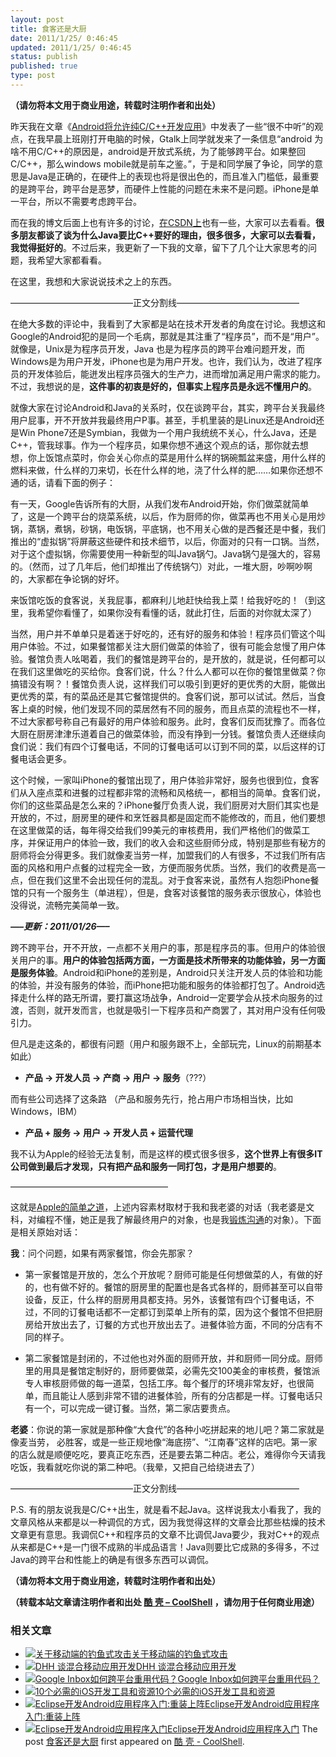 ```yaml
---
layout: post
title: 食客还是大厨
date: 2011/1/25/ 0:46:45
updated: 2011/1/25/ 0:46:45
status: publish
published: true
type: post
---
```


****（请勿将本文用于商业用途，转载时注明作者和出处）****


昨天我在文章《[Android将允许纯C/C++开发应用](https://coolshell.cn/articles/3549.html "Android将允许纯C/C++开发应用")》中发表了一些“很不中听”的观点，在我早晨上班刚打开电脑的时候，Gtalk上同学就发来了一条信息“android 为啥不用C/C++的原因是，android是开放式系统，为了能够跨平台。如果整回C/C++，那么windows mobile就是前车之鉴。”，于是和同学展了争论，同学的意思是Java是正确的，在硬件上的表现也将是很出色的，而且准入门槛低，最重要的是跨平台，跨平台是恶梦，而硬件上性能的问题在未来不是问题。iPhone是单一平台，所以不需要考虑跨平台。


而在我的博文后面上也有许多的讨论，[在CSDN上](http://sd.csdn.net/a/20110124/290717.html)也有一些，大家可以去看看。**很多朋友都谈了谈为什么Java要比C++要好的理由，很多很多，大家可以去看看，我觉得挺好的**。不过后来，我更新了一下我的文章，留下了几个让大家思考的问题，我希望大家都看看。


在这里，我想和大家说说技术之上的东西。


——————————————正文分割线——————————————


在绝大多数的评论中，我看到了大家都是站在技术开发者的角度在讨论。我想这和Google的Android犯的是同一个毛病，那就是其注重了“程序员”，而不是“用户”。就像是，Unix是为程序员开发，Java 也是为程序员的跨平台难问题开发，而Windows是为用户开发，iPhone也是为用户开发。也许，我们认为，改进了程序员的开发体验后，能迸发出程序员强大的生产力，进而增加满足用户需求的能力。不过，我想说的是，**这件事的初衷是好的，但事实上程序员是永远不懂用户的**。



就像大家在讨论Android和Java的关系时，仅在谈跨平台，其实，跨平台关我最终用户屁事，开不开放并我最终用户P事。甚至，手机里装的是Linux还是Android还是Win Phone7还是Symbian，我做为一个用户我统统不关心，什么Java，还是C++，管我球事。作为一个程序员，如果你想不通这个观点的话，那你就去想想，你上饭馆点菜时，你会关心你点的菜是用什么样的锅碗瓢盆来盛，用什么样的燃料来做，什么样的刀来切，长在什么样的地，浇了什么样的肥……如果你还想不通的话，请看下面的例子：


有一天，Google告诉所有的大厨，从我们发布Android开始，你们做菜就简单了，这是一个跨平台的烧菜系统，以后，作为厨师的你，做菜再也不用关心是用炒锅，蒸锅，煮锅，砂锅，电饭锅，平底锅，也不用关心做的是西餐还是中餐，我们推出的“虚拟锅”将屏蔽这些硬件和技术细节，以后，你面对的只有一口锅。当然，对于这个虚拟锅，你需要使用一种新型的叫Java锅勺。Java锅勺是强大的，容易的。（然而，过了几年后，他们却推出了传统锅勺）对此，一堆大厨，吵啊吵啊的，大家都在争论锅的好坏。


来饭馆吃饭的食客说，关我屁事，都麻利儿地赶快给我上菜！给我好吃的！（到这里，我希望你看懂了，如果你没有看懂的话，就此打住，后面的对你就太深了）


当然，用户并不单单只是着迷于好吃的，还有好的服务和体验！程序员们管这个叫用户体验。不过，如果餐馆都关注大厨们做菜的体验了，很有可能会怠慢了用户体验。餐馆负责人吆喝着，我们的餐馆是跨平台的，是开放的，就是说，任何都可以在我们这里做吃的买给你。食客们说，什么？什么人都可以在你的餐馆里做菜？你搞错没有啊？！餐馆负责人说，这样我们可以吸引到更好的更优秀的大厨，能做出更优秀的菜，有的菜品还是其它餐馆提供的。食客们说，那可以试试。然后，当食客上桌的时候，他们发现不同的菜居然有不同的服务，而且点菜的流程也不一样，不过大家都号称自己有最好的用户体验和服务。此时，食客们反而犹豫了。而各位大厨在厨房津津乐道着自己的做菜体验，而没有挣到一分钱。餐馆负责人还继续向食们说：我们有四个订餐电话，不同的订餐电话可以订到不同的菜，以后这样的订餐电话会更多。


这个时候，一家叫iPhone的餐馆出现了，用户体验非常好，服务也很到位，食客们从入座点菜和进餐的过程都非常的流畅和风格统一，都相当的简单。食客们说，你们的这些菜品是怎么来的？iPhone餐厅负责人说，我们厨房对大厨们其实也是开放的，不过，厨房里的硬件和烹饪器具都是固定而不能修改的，而且，他们要想在这里做菜的话，每年得交给我们99美元的审核费用，我们严格他们的做菜工序，并保证用户的体验一致，我们的收入会和这些厨师分成，特别是那些有秘方的厨师将会分得更多。我们就像麦当劳一样，加盟我们的人有很多，不过我们所有店面的风格和用户点餐的过程完全一致，方便而服务优质。当然，我们的收费是高一点，但在我们这里不会出现任何的混乱。对于食客来说，虽然有人抱怨iPhone餐馆的只有一个服务生（单进程），但是，食客对该餐馆的服务表示很放心，体验也没得说，流畅完美简单一致。


***—–更新：2011/01/26—–***


跨不跨平台，开不开放，一点都不关用户的事，那是程序员的事。但用户的体验很关用户的事。**用户的体验包括两方面，一方面是技术所带来的功能体验，另一方面是服务体验**。Android和iPhone的差别是，Android只关注开发人员的体验和功能的体验，并没有服务的体验，而iPhone把功能和服务的体验都打包了。Android选择走什么样的路无所谓，要打赢这场战争，Android一定要学会从技术向服务的过渡，否则，就开发而言，也就是吸引一下程序员和产商罢了，其对用户没有任何吸引力。


但凡是走这条的，都很有问题（用户和服务跟不上，全部玩完，Linux的前期基本如此）


* **产品 -> 开发人员 -> 产商 -> 用户 -> 服务**（???）


而有些公司选择了这条路 （产品和服务先行，抢占用户市场相当快，比如Windows，IBM）


* **产品 + 服务 -> 用户 -> 开发人员 + 运营代理**


我不认为Apple的经验无法复制，而是这样的模式很多很多，**这个世界上有很多IT公司做到最后才发现，只有把产品和服务一同打包，才是用户想要的**。


——————————————————


这就是[Apple的简单之道](https://coolshell.cn/articles/3363.html)，上述内容素材取材于我和我老婆的对话（我老婆是文科，对编程不懂，她正是我了解最终用户的对象，也是我[锻炼沟通](https://coolshell.cn/articles/3236.html)的对象）。下面是相关原始对话：


**我**：问个问题，如果有两家餐馆，你会先那家？


* 第一家餐馆是开放的，怎么个开放呢？厨师可能是任何想做菜的人，有做的好的，也有做不好的。餐馆的厨房里的配置也是各式各样的，厨师甚至可以自带设备，反正，什么样的厨房用具都支持。另外，该餐馆有四个订餐电话，不过，不同的订餐电话都不一定都订到菜单上所有的菜，因为这个餐馆不但把厨房给开放出去了，订餐的方式也开放出去了。进餐体验方面，不同的分店有不同的样子。


* 第二家餐馆是封闭的，不过他也对外面的厨师开放，并和厨师一同分成。厨师里的用具是餐馆定制好的，厨师要做菜，必需先交100美金的审核费，餐馆派专人审核厨师做的每一道菜，包括工序。每个餐厅的环境非常友好，也很简单，而且能让人感到非常不错的进餐体验，所有的分店都是一样。订餐电话只有一个，可以完成一键订餐。当然，第二家店要贵点。


**老婆**：你说的第一家就是那种像“大食代”的各种小吃拼起来的地儿吧？第二家就是像麦当劳， 必胜客，或是一些正规地像“海底捞”、“江南春”这样的店吧。第一家的店么就是顺便吃吃，要真正吃东西，还是要去第二种店。老公，难得你今天请我吃饭，我看就吃你说的第二种吧。（我晕，又把自己给绕进去了）


——————————————正文分割线——————————————


P.S. 有的朋友说我是C/C++出生，就是看不起Java。这样说我太小看我了，我的文章风格从来都是以一种调侃的方式，因为我觉得这样的文章会比那些枯燥的技术文章更有意思。我调侃C++和程序员的文章不比调侃Java要少，我对C++的观点从来都是C++是一门很不成熟的半成品语言！Java则要比它成熟的多得多，不过Java的跨平台和性能上的确是有很多东西可以调侃。


**（请勿将本文用于商业用途，转载时注明作者和出处）**



**（转载本站文章请注明作者和出处 [酷 壳 – CoolShell](https://coolshell.cn/) ，请勿用于任何商业用途）**



### 相关文章

* [![关于移动端的钓鱼式攻击](https://coolshell.cn/wp-content/uploads/2015/04/phishing-1-150x150.jpg)](https://coolshell.cn/articles/17066.html)[关于移动端的钓鱼式攻击](https://coolshell.cn/articles/17066.html)
* [![DHH 谈混合移动应用开发](https://coolshell.cn/wp-content/uploads/2014/12/1053-DHH-150x150.jpg)](https://coolshell.cn/articles/12225.html)[DHH 谈混合移动应用开发](https://coolshell.cn/articles/12225.html)
* [![Google Inbox如何跨平台重用代码？](https://coolshell.cn/wp-content/uploads/2014/11/inbox2-640x264-150x150.jpg)](https://coolshell.cn/articles/12136.html)[Google Inbox如何跨平台重用代码？](https://coolshell.cn/articles/12136.html)
* [![10个必需的iOS开发工具和资源](https://coolshell.cn/wp-content/plugins/wordpress-23-related-posts-plugin/static/thumbs/29.jpg)](https://coolshell.cn/articles/5089.html)[10个必需的iOS开发工具和资源](https://coolshell.cn/articles/5089.html)
* [![Eclipse开发Android应用程序入门:重装上阵](https://coolshell.cn/wp-content/uploads/2011/04/1_starting_point_full-150x150.jpg)](https://coolshell.cn/articles/4334.html)[Eclipse开发Android应用程序入门:重装上阵](https://coolshell.cn/articles/4334.html)
* [![Eclipse开发Android应用程序入门](https://coolshell.cn/wp-content/uploads/2011/04/install-150x150.gif)](https://coolshell.cn/articles/4270.html)[Eclipse开发Android应用程序入门](https://coolshell.cn/articles/4270.html)
The post [食客还是大厨](https://coolshell.cn/articles/3589.html) first appeared on [酷 壳 - CoolShell](https://coolshell.cn).